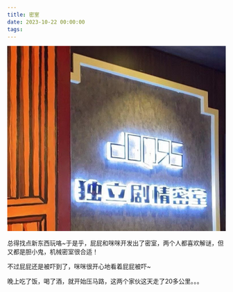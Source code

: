 ```yaml
---
title: 密室
date: 2023-10-22 00:00:00
tags:
---
```


![](/images/secret_chamber.jpg)

总得找点新东西玩咯~于是乎，屁屁和咪咪开发出了密室，两个人都喜欢解谜，但又都是胆小鬼，机械密室很合适！

不过屁屁还是被吓到了，咪咪很开心地看着屁屁被吓~

晚上吃了饭，喝了酒，就开始压马路，这两个家伙这天走了20多公里。。。